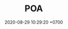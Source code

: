 ---
layout: teamCard
permalink: /team/:title.html
categories: LI LI1 LI3 LI4 LI5 LI7 LI8 LI9
maincover: /assets/logos/POAX.png
puntosLJMAYO24: 17
date: 2020-08-29 10:29:20 +0700
title: POA
route: /liga-indigo-platino
tag: johto042024
color: black
puntosLJ202404: 12
grupo: sur
background: '#F16C38'
cover: /assets/backCard.png
team: PHOBIUS AURA
ID: POA
puntos: 
pj: 
#PARTIDO 1
j1: RONDA 1
p1: POA 
pp1: SPC ES 
bg1: rock rock
r1: 0
rr1: 0
pt1: 0
pj1: 0
#PARTIDO 2
j2: RONDA 2
p2: HG REGIOS
pp2: POA
bg2: rock rock
r2: 
rr2: 
pt2: 
pj2: 
#PARTIDO 3
j3: RONDA 3
p3: POA
pp3: LAST BREATH
bg3: rock
r3: 
rr3: 
pt3: 
pj3: 
#PARTIDO 4
j4: RONDA 4
p4: POA 
pp4: TAE
bg4: rock 
r4: 
rr4: 
pt4: 
pj4: 
#PARTIDO 5
j5: RONDA 5
p5: POA
pp5: FLIES ES
bg5: rock 
r5: 
rr5: 
pt5: 
pj5: 1
#PARTIDO 6
j6: RONDA 6
p6: DFS RUBY
pp6: POA
bg6: rock 
r6: 
rr6: 
pt6: 
pj6: 
#PARTIDO 7
j7: RONDA 7
p7: POA
pp7: DFS PLATINUM
bg7: rock 
r7: 
rr7: 
pt7: 
pj7: 
#PARTIDO 8
j8: RONDA 8
p8: POA 
pp8: TEAM STAR
bg8: rock 
rr8: 
r8: 
pt8: 
pj8: 
#PARTIDO 9
j9: RONDA 9
p9: POA
pp9: STAR-TEC
bg9: rock
r9: 
rr9: 
pt9: 
pj9: 
stream: <i class="fa-brands fa-twitch text-white"></i>
dia: 25
hora: '21:10'
---